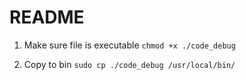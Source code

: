 # README

1. Make sure file is executable
`chmod +x ./code_debug`

2. Copy to bin
`sudo cp ./code_debug /usr/local/bin/`
